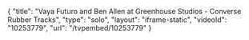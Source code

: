 {
    "title": "Vaya Futuro and Ben Allen at Greenhouse Studios - Converse Rubber Tracks",
    "type": "solo",
    "layout": "iframe-static",
    "videoId": "10253779",
    "url": "\/tvpembed\/10253779"
}